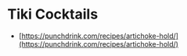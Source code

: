 # Tiki Cocktails

* [https://punchdrink.com/recipes/artichoke-hold/](https://punchdrink.com/recipes/artichoke-hold/)



